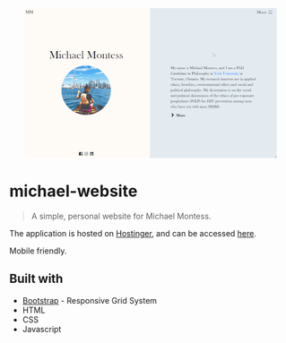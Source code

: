 <p align="center"> 
  <img src="michael-ex.gif">
</p>


# michael-website

> A simple, personal website for Michael Montess.

The application is hosted on [Hostinger](https://www.hostinger.com/), and can be accessed [here](https://michaelmontess.com/).

Mobile friendly.

## Built with
* [Bootstrap](https://getbootstrap.com/) - Responsive Grid System
* HTML
* CSS
* Javascript
